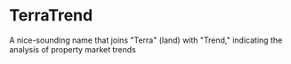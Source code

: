 # TerraTrend
A nice-sounding name that joins "Terra" (land) with "Trend," indicating the analysis of property market trends
